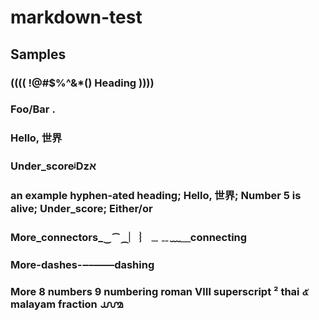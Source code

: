 # markdown-test

## Samples

###     (((( !@#$%^&*() Heading ))))

### Foo/Bar .

### Hello, 世界

### Under_scoreᶨǲא

### an example hyphen-ated heading; Hello, 世界; Number 5 is alive; Under_score; Either/or

### More_connectors_‿⁀⁔︳︴﹍﹎﹏＿connecting

### More-dashes-‒–—―dashing

### More 8 numbers 9 numbering roman Ⅷ superscript ² thai ๕ malayam fraction ൸
